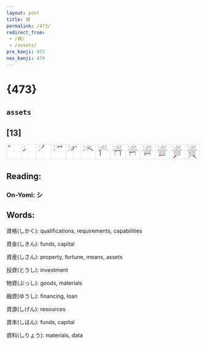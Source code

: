 ```yaml
---
layout: post
title: 資
permalink: /473/
redirect_from:
 - /資/
 - /assets/
pre_kanji: 472
nex_kanji: 474
---
```


# {473}

## `assets`

## [13]

<div class="stroke"><img src="../images/E8B387.png" /></div>

## Reading:

### On-Yomi: シ

## Words:

資格(しかく): qualifications, requirements, capabilities

資金(しきん): funds, capital

資産(しさん): property, fortune, means, assets

投資(とうし): investment

物資(ぶっし): goods, materials

融資(ゆうし): financing, loan

資源(しげん): resources

資本(しほん): funds, capital

資料(しりょう): materials, data

